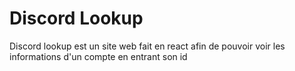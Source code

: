 # Discord Lookup

Discord lookup est un site web fait en react afin de pouvoir voir les informations d'un compte en entrant son id 
